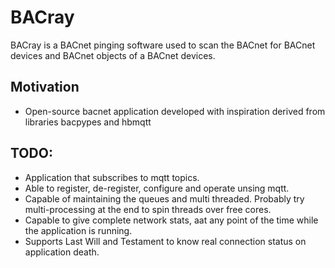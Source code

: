 # BACray
BACray is a BACnet pinging software used to scan the BACnet for BACnet devices and BACnet objects of a BACnet devices.
## Motivation
* Open-source bacnet application developed with inspiration derived from libraries bacpypes and hbmqtt
## TODO: 
* Application that subscribes to mqtt topics.
* Able to register, de-register, configure and operate unsing mqtt.
* Capable of maintaining the queues and multi threaded. Probably try multi-processing at the end to spin threads over free cores.
* Capable to give complete network stats, aat any point of the time while the application is running.
* Supports Last Will and Testament to know real connection status on application death.
